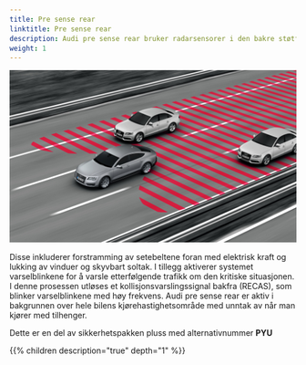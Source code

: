 ```yaml
---
title: Pre sense rear
linktitle: Pre sense rear
description: Audi pre sense rear bruker radarsensorer i den bakre støtfangeren for å oppdage en forestående kollisjon bakfra, og den setter i gang forebyggende sikkerhetstiltak 
weight: 1
---
```


![Audi pre sense rear](audipresenserear.jpg "Audi pre sense rear")

Disse inkluderer forstramming av setebeltene foran med elektrisk kraft og lukking av vinduer og skyvbart soltak. I tillegg aktiverer systemet varselblinkene for å varsle etterfølgende trafikk om den kritiske situasjonen. I denne prosessen utløses et kollisjonsvarslingssignal bakfra (RECAS), som blinker varselblinkene med høy frekvens. Audi pre sense rear er aktiv i bakgrunnen over hele bilens kjørehastighetsområde med unntak av når man kjører med tilhenger.

Dette er en del av sikkerhetspakken pluss med alternativnummer **PYU**

{{% children description="true" depth="1" %}}

